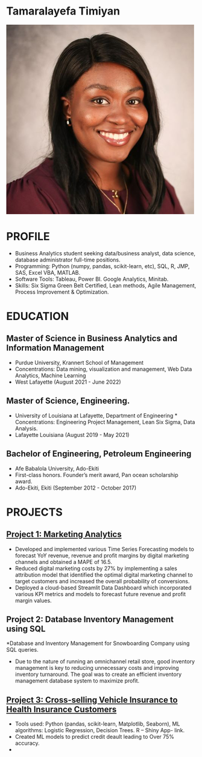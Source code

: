 # Tamaralayefa Timiyan
![](/images/IMG_1046%20-%20Copy%20(3)%20-%20Copy.jpg)

# PROFILE
* Business Analytics student seeking data/business analyst, data science, database administrator full-time positions.
*	Programming: Python (numpy, pandas, scikit-learn, etc), SQL, R, JMP, SAS, Excel VBA, MATLAB.
*	Software Tools: Tableau, Power BI. Google Analytics, Minitab.
*	Skills: Six Sigma Green Belt Certified, Lean methods, Agile Management, Process Improvement & Optimization.

# EDUCATION
## Master of Science in Business Analytics and Information Management
* Purdue University, Krannert School of Management
* Concentrations: Data mining, visualization and management, Web Data Analytics, Machine Learning	
* West Lafayette (August 2021 -  June 2022)

## Master of Science, Engineering. 
* University of Louisiana at Lafayette, Department of Engineering	                                                                                                    * Concentrations: Engineering Project Management, Lean Six Sigma, Data Analysis.
* Lafayette Louisiana (August 2019 - May 2021)

## Bachelor of Engineering, Petroleum Engineering
* Afe Babalola University, Ado-Ekiti
* First-class honors. Founder’s merit award, Pan ocean scholarship award.	
* Ado-Ekiti, Ekiti (September 2012 - October 2017)


# PROJECTS
## [Project 1: Marketing Analytics](https://github.com/Layefa/IPProject/blob/main/New%20INFORMS%20Poster%20V2.pdf)
* Developed and implemented various Time Series Forecasting models to forecast YoY revenue, revenue and profit margins by digital marketing channels and obtained a MAPE of 16.5.
* Reduced digital marketing costs by 27% by implementing a sales attribution model that identified the optimal digital marketing channel to target customers and increased the overall probability of conversions.
* Deployed a cloud-based Streamlit Data Dashboard which incorporated various KPI metrics and models to forecast future revenue and profit margin values.

## Project 2: Database Inventory Management using SQL 
 *Database and Inventory Management for Snowboarding Company using SQL queries. 
 * Due to the nature of running an omnichannel retail store, good inventory management is key to reducing unnecessary costs and improving inventory turnaround. The goal was to create an efficient inventory management database system to maximize profit.

## [Project 3: Cross-selling Vehicle Insurance to Health Insurance Customers](https://csolanki.shinyapps.io/FinalProject/)
* Tools used: Python (pandas, scikit-learn, Matplotlib, Seaborn), ML algorithms: Logistic Regression, Decision Trees. R – Shiny App- link.
* Created ML models to predict credit deault leading to Over 75% accuracy.
*
